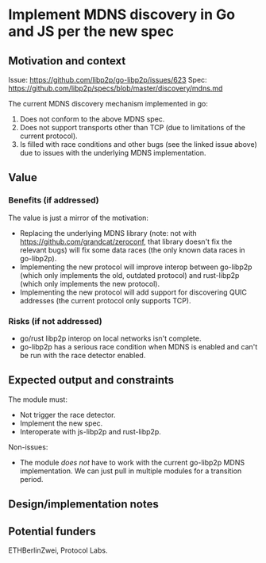 # Implement MDNS discovery in Go and JS per the new spec

## Motivation and context

Issue: https://github.com/libp2p/go-libp2p/issues/623
Spec: https://github.com/libp2p/specs/blob/master/discovery/mdns.md

The current MDNS discovery mechanism implemented in go:

1. Does not conform to the above MDNS spec.
2. Does not support transports other than TCP (due to limitations of the current protocol).
3. Is filled with race conditions and other bugs (see the linked issue above) due to issues with the underlying MDNS implementation.

## Value

### Benefits (if addressed)

The value is just a mirror of the motivation:

* Replacing the underlying MDNS library (note: not with https://github.com/grandcat/zeroconf, that library doesn't fix the relevant bugs) will fix some data races (the only known data races in go-libp2p).
* Implementing the new protocol will improve interop between go-libp2p (which only implements the old, outdated protocol) and rust-libp2p (which only implements the new protocol).
* Implementing the new protocol will add support for discovering QUIC addresses (the current protocol only supports TCP).

### Risks (if not addressed)

* go/rust libp2p interop on local networks isn't complete.
* go-libp2p has a serious race condition when MDNS is enabled and can't be run with the race detector enabled.

## Expected output and constraints

The module must:

* Not trigger the race detector.
* Implement the new spec.
* Interoperate with js-libp2p and rust-libp2p.

Non-issues:

* The module _does not_ have to work with the current go-libp2p MDNS implementation. We can just pull in multiple modules for a transition period.

## Design/implementation notes

## Potential funders

<!-- Optional: know of projects or organizations that would benefit from seeing this project come to fruition? Enumerate them here, supplying some context, and possibly mention the relevant people. -->

ETHBerlinZwei, Protocol Labs.
